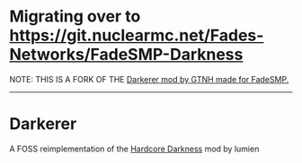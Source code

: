 # Migrating over to https://git.nuclearmc.net/Fades-Networks/FadeSMP-Darkness



NOTE: THIS IS A FORK OF THE [Darkerer mod by GTNH made for FadeSMP.](https://github.com/GTNewHorizons/Darkerer)


---


# Darkerer
A FOSS reimplementation of the [Hardcore Darkness](https://www.curseforge.com/minecraft/mc-mods/hardcore-darkness) mod by lumien
